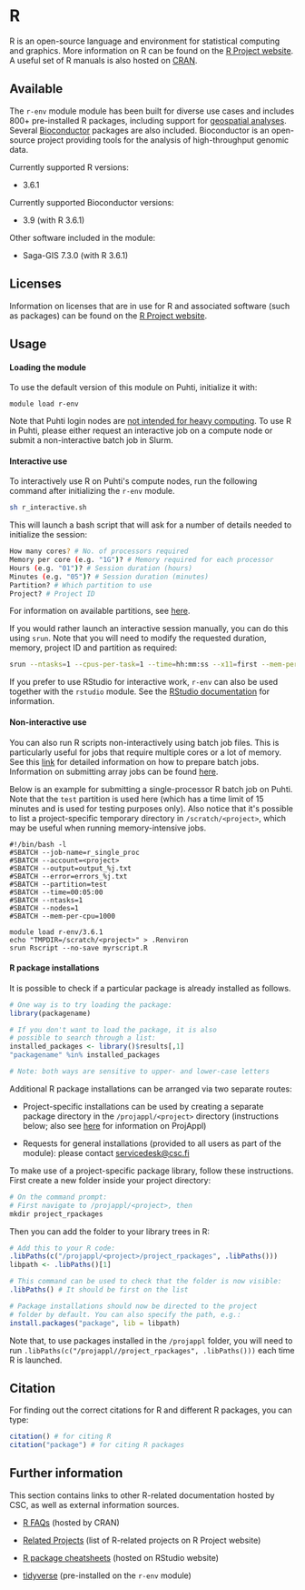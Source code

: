 # R

R is an open-source language and environment for statistical computing and graphics. More information on R can be found on the [R Project website](https://www.r-project.org/about.html). A useful set of R manuals is also hosted on [CRAN](https://cran.r-project.org/manuals.html).

## Available

The `r-env` module module has been built for diverse use cases and includes 800+ pre-installed R packages, including support for [geospatial analyses](r-env-for-gis.md). Several [Bioconductor](https://www.bioconductor.org/) packages are also included. Bioconductor is an open-source project providing tools for the analysis of high-throughput genomic data.

Currently supported R versions:

- 3.6.1

Currently supported Bioconductor versions:

- 3.9 (with R 3.6.1)

Other software included in the module:

- Saga-GIS 7.3.0 (with R 3.6.1)

## Licenses

Information on licenses that are in use for R and associated software (such as packages) can be found on the [R Project website](https://www.r-project.org/Licenses/).

## Usage

#### Loading the module

To use the default version of this module on Puhti, initialize it with:

```
module load r-env
```

Note that Puhti login nodes are [not intended for heavy computing](../computing/overview.md). To use R in Puhti, please either request an interactive job on a compute node or submit a non-interactive batch job in Slurm. 

#### Interactive use

To interactively use R on Puhti's compute nodes, run the following command after initializing the `r-env` module. 

```bash
sh r_interactive.sh
```

This will launch a bash script that will ask for a number of details needed to initialize the session:

```bash
How many cores? # No. of processors required
Memory per core (e.g. "1G")? # Memory required for each processor
Hours (e.g. "01")? # Session duration (hours)
Minutes (e.g. "05")? # Session duration (minutes)
Partition? # Which partition to use
Project? # Project ID
```

For information on available partitions, see [here](../computing/running/batch-job-partitions.md).

If you would rather launch an interactive session manually, you can do this using `srun`. Note that you will need to modify the requested duration, memory, project ID and partition as required:

```bash
srun --ntasks=1 --cpus-per-task=1 --time=hh:mm:ss --x11=first --mem-per-cpu=1G --pty --account=project_id --partition=partition R --no-save
```

If you prefer to use RStudio for interactive work, `r-env` can also be used together with the `rstudio` module. See the [RStudio documentation](./rstudio.md) for information. 

#### Non-interactive use

You can also run R scripts non-interactively using batch job files. This is particularly useful for jobs that require multiple cores or a lot of memory. See this [link](../computing/running/creating-job-scripts.md) for detailed information on how to prepare batch jobs. Information on submitting array jobs can be found [here](../computing/running/array-jobs.md).

Below is an example for submitting a single-processor R batch job on Puhti. Note that the `test` partition is used here (which has a time limit of 15 minutes and is used for testing purposes only). Also notice that it's possible to list a project-specific temporary directory in `/scratch/<project>`, which may be useful when running memory-intensive jobs.

```
#!/bin/bash -l
#SBATCH --job-name=r_single_proc
#SBATCH --account=<project>
#SBATCH --output=output_%j.txt
#SBATCH --error=errors_%j.txt
#SBATCH --partition=test
#SBATCH --time=00:05:00
#SBATCH --ntasks=1
#SBATCH --nodes=1
#SBATCH --mem-per-cpu=1000

module load r-env/3.6.1
echo "TMPDIR=/scratch/<project>" > .Renviron
srun Rscript --no-save myrscript.R
```

#### R package installations

It is possible to check if a particular package is already installed as follows.

```r
# One way is to try loading the package:
library(packagename)

# If you don't want to load the package, it is also
# possible to search through a list:
installed_packages <- library()$results[,1]
"packagename" %in% installed_packages

# Note: both ways are sensitive to upper- and lower-case letters
```

Additional R package installations can be arranged via two separate routes:

- Project-specific installations can be used by creating a separate package directory in the `/projappl/<project>` directory (instructions below; also see [here](../computing/disk.md#projappl-directory) for information on ProjAppl)

- Requests for general installations (provided to all users as part of the module): please contact [servicedesk@csc.fi](mailto:servicedesk@csc.fi)

To make use of a project-specific package library, follow these instructions. First create a new folder inside your project directory:

```r
# On the command prompt:
# First navigate to /projappl/<project>, then
mkdir project_rpackages
```

Then you can add the folder to your library trees in R:

```r
# Add this to your R code:
.libPaths(c("/projappl/<project>/project_rpackages", .libPaths()))
libpath <- .libPaths()[1]

# This command can be used to check that the folder is now visible:
.libPaths() # It should be first on the list

# Package installations should now be directed to the project
# folder by default. You can also specify the path, e.g.:
install.packages("package", lib = libpath)
```

Note that, to use packages installed in the `/projappl` folder, you will need to run `.libPaths(c("/projappl//project_rpackages", .libPaths()))` each time R is launched.

## Citation

For finding out the correct citations for R and different R packages, you can type:

```r
citation() # for citing R
citation("package") # for citing R packages
```

## Further information

This section contains links to other R-related documentation hosted by CSC, as well as external information sources.

- [R FAQs](https://cran.r-project.org/faqs.html) (hosted by CRAN)

- [Related Projects](https://www.r-project.org/other-projects.html) (list of R-related projects on R Project website)

- [R package cheatsheets](https://rstudio.com/resources/cheatsheets/) (hosted on RStudio website)

- [tidyverse](https://www.tidyverse.org/) (pre-installed on the `r-env` module)
